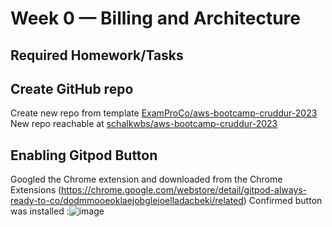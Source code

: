 # Week 0 — Billing and Architecture

## Required Homework/Tasks

 ## Create GitHub repo
   Create new repo from template [ExamProCo/aws-bootcamp-cruddur-2023](https://github.com/ExamProCo/aws-bootcamp-cruddur-2023)
   New repo reachable at [schalkwbs/aws-bootcamp-cruddur-2023](https://github.com/schalkwbs/aws-bootcamp-cruddur-2023)
    
 ## Enabling Gitpod Button
   Googled the Chrome extension and downloaded from the Chrome Extensions (https://chrome.google.com/webstore/detail/gitpod-always-ready-to-co/dodmmooeoklaejobgleioelladacbeki/related)
   Confirmed button was installed :![image](https://user-images.githubusercontent.com/26598534/219870419-468bc166-5ccc-4eb9-9044-2d253e4eb0c3.png)
